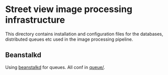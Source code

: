 # Street view image processing infrastructure

This directory contains installation and configuration files for the databases,
distributed queues etc used in the image processing pipeline.

## Beanstalkd

Using [beanstalkd](https://github.com/kr/beanstalkd) for queues. 
All conf in [queue/](queue/).